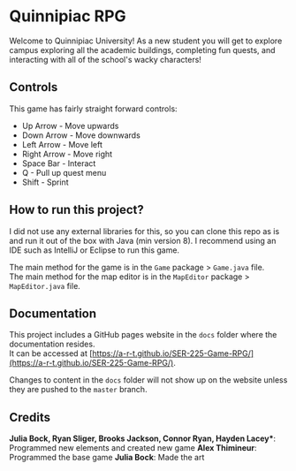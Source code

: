 # Quinnipiac RPG

Welcome to Quinnipiac University! As a new student you will get to explore campus exploring all the academic buildings, completing fun quests, and interacting with all of the school's wacky characters!

## Controls

This game has fairly straight forward controls:

- Up Arrow - Move upwards
- Down Arrow - Move downwards
- Left Arrow - Move left
- Right Arrow - Move right
- Space Bar - Interact
- Q - Pull up quest menu
- Shift - Sprint

## How to run this project?

I did not use any external libraries for this, so you can clone this repo as is and run it out of the box with Java (min version 8).
I recommend using an IDE such as IntelliJ or Eclipse to run this game.

The main method for the game is in the `Game` package > `Game.java` file.<br>
The main method for the map editor is in the `MapEditor` package > `MapEditor.java` file.

## Documentation

This project includes a GitHub pages website in the `docs` folder where the documentation resides.<br>
It can be accessed at [https://a-r-t.github.io/SER-225-Game-RPG/](https://a-r-t.github.io/SER-225-Game-RPG/).

Changes to content in the `docs` folder will not show up on the website unless they are pushed to the `master` branch.

## Credits

**Julia Bock, Ryan Sliger, Brooks Jackson, Connor Ryan, Hayden Lacey\***: Programmed new elements and created new game
**Alex Thimineur**: Programmed the base game
**Julia Bock**: Made the art
